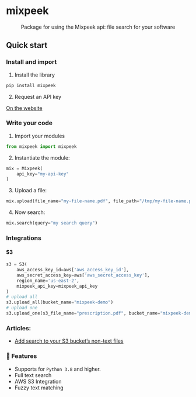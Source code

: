 # mixpeek

<div align="center">

Package for using the Mixpeek api: file search for your software

</div>

## Quick start

### Install and import

1. Install the library

```bash
pip install mixpeek
```

2. Request an API key

[On the website](https://mixpeek.com)

### Write your code

1. Import your modules

```python
from mixpeek import mixpeek
```

2. Instantiate the module:

```python
mix = Mixpeek(
    api_key="my-api-key"
)
```

3. Upload a file:

```python
mix.upload(file_name="my-file-name.pdf", file_path="/tmp/my-file-name.pdf")
```

4. Now search:

```python
mix.search(query="my search query")
```

### Integrations

#### S3

```python
s3 = S3(
    aws_access_key_id=aws['aws_access_key_id'],
    aws_secret_access_key=aws['aws_secret_access_key'],
    region_name='us-east-2',
    mixpeek_api_key=mixpeek_api_key
)
# upload all
s3.upload_all(bucket_name="mixpeek-demo")
# upload one
s3.upload_one(s3_file_name="prescription.pdf", bucket_name="mixpeek-demo")
```

### Articles:

- [Add search to your S3 bucket’s non-text files](https://medium.com/@mixpeek/add-search-to-your-s3-buckets-non-text-files-9a676452b4fd)

### 🚀 Features

- Supports for `Python 3.8` and higher.
- Full text search
- AWS S3 Integration
- Fuzzy text matching
